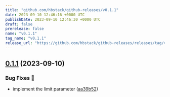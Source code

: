 ```yaml
---
title: "github.com/hbstack/github-releases/v0.1.1"
date: 2023-09-10 12:46:16 +0000 UTC
publishDate: 2023-09-10 12:46:30 +0000 UTC
draft: false
prerelease: false
name: "v0.1.1"
tag_name: "v0.1.1"
release_url: "https://github.com/hbstack/github-releases/releases/tag/v0.1.1"
---
```


## [0.1.1](https://github.com/hbstack/github-releases/compare/v0.1.0...v0.1.1) (2023-09-10)


### Bug Fixes 🐞

* implement the limit parameter ([aa39b52](https://github.com/hbstack/github-releases/commit/aa39b528516991fbd2f11aa10d38a7f3c1c64a65))
